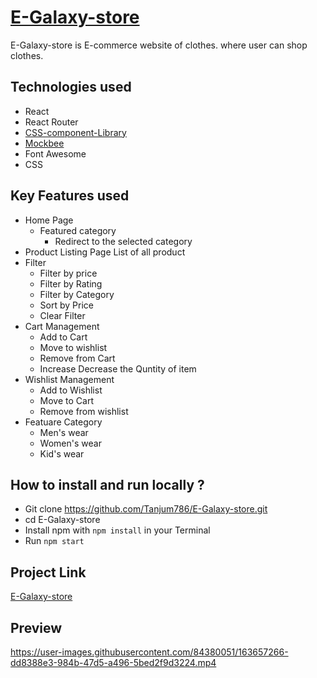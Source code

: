 # [E-Galaxy-store](https://e-galaxy-store-ecom.vercel.app/)
E-Galaxy-store is E-commerce website of clothes. where user can shop clothes.

## Technologies used 
- React 
- React Router 
- [CSS-component-Library](https://css-ui-galaxy-c.netlify.app/getstarted/main.html)
- [Mockbee](https://mockbFee.netlify.app/)
- Font Awesome
- CSS

## Key Features used 
 - Home Page
   - Featured category
      - Redirect to the selected category
- Product Listing Page
  List of all product 
- Filter 
  - Filter by price 
  - Filter by Rating 
  - Filter by Category
  - Sort by Price
  - Clear Filter
- Cart Management 
  - Add to Cart 
  - Move to wishlist
  - Remove from Cart
  - Increase Decrease the Quntity of item 
- Wishlist Management 
   - Add to Wishlist
   - Move to Cart 
   - Remove from wishlist
- Featuare Category
  - Men's wear
  - Women's wear
  - Kid's wear
 
 ## How to install and run locally ?
 - Git clone https://github.com/Tanjum786/E-Galaxy-store.git 
 - cd E-Galaxy-store
 - Install npm with `npm install` in your Terminal
 - Run `npm start`
## Project Link
[E-Galaxy-store](https://e-galaxy-store-ecom.vercel.app/)

## Preview

https://user-images.githubusercontent.com/84380051/163657266-dd8388e3-984b-47d5-a496-5bed2f9d3224.mp4

